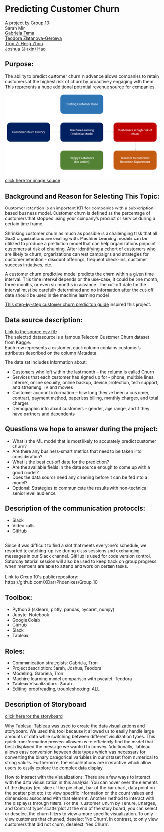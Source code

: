 # Predicting Customer Churn
A project by Group 10: <br>
[Sarah Mir]() <br>
[Gabriela Tuma](https://www.linkedin.com/in/gabrielatuma/) <br>
[Teodora Zlatanova-Geroeva](https://www.linkedin.com/in/teodora-zlatanova-geroeva-5a47aa20/) <br>
[Tron Zi Heng Zhou](https://www.linkedin.com/in/zi-heng-tron-zhou-690722168/) <br>
[Joshua (Jiaxin) Hao]() <br>

## Purpose:
The ability to predict customer churn in advance allows companies to retain customers at the highest risk of churn by proactively engaging with them. This represents a huge additional potential revenue source for companies.<br>

![Customer Churn Prediction - example workflow](https://github.com/XDarkPhoenixes/Group_10/blob/main/graph.png)
[click here for image source](https://towardsdatascience.com/predict-customer-churn-the-right-way-using-pycaret-8ba6541608ac)

## Background and Reason for Selecting This Topic:
Customer retention is an important KPI for companies with a subscription-based business model. Customer churn is defined as the percentage of customers that stopped using your company’s product or service during a certain time frame. <br>

Shrinking customer churn as much as possible is a challenging task that all SaaS organizations are dealing with. Machine Learning models can be utilized to produce a prediction model that can help organizations pinpoint customers at risk of churning. After identifying a cohort of customers who are likely to churn, organizations can test campaigns and strategies for customer retention - discount offerings, frequent check-ins, customer success initiatives, etc. <br>

A customer churn predictive model predicts the churn within a given time interval. This time interval depends on the use-case; it could be one month, three months, or even six months in advance. The cut-off date for the interval must be carefully determined and no information after the cut-off date should be used in the machine learning model.<br>

[This step-by-step customer churn prediciton guide](https://towardsdatascience.com/predict-customer-churn-the-right-way-using-pycaret-8ba6541608ac) inspired this project. 

## Data source description:
[Link to the source csv file](https://raw.githubusercontent.com/srees1988/predict-churn-py/main/customer_churn_data.csv) <br>
The selected datasource is a famous Telecom Customer Churn dataset from Kaggle. <br>
Each row represents a customer, each column contains customer’s attributes described on the column Metadata. <br>

The data set includes information about:<br>

 - Customers who left within the last month – the column is called Churn
 - Services that each customer has signed up for – phone, multiple lines, internet, online security, online backup, device protection, tech support, and streaming TV and movies
 - Customer account information – how long they’ve been a customer, contract, payment method, paperless billing, monthly charges, and total charges
 - Demographic info about customers – gender, age range, and if they have partners and dependents

## Questions we hope to answer during the project:
 - What is the ML model that is most likely to accurately predict customer churn?
 - Are there any business-smart metrics that need to be taken into consideration?
 - What is the best cut-off date for the prediction?
 - Are the available fields in the data source enough to come up with a good model?
 - Does the data source need any cleaning before it can be fed into a model?
 - Optional: Strategies to communicate the results with non-technical senior level audience.

## Description of the communication protocols:
 - Slack
 - Video calls
 - GitHub
<br>
Since it was difficult to find a slot that meets everyone's schedule, we resorted to catching-up live during class sessions and exchanging messages in our Slack channel. GitHub is used for code version control. Saturday tutorial session will also be used to keep track on group progress when members are able to attend and work on certain tasks.<br>
<br>
Link to Group 10's public repository: https://github.com/XDarkPhoenixes/Group_10

## Toolbox:
 - Python 3 (sklearn, plotly, pandas, pycaret, numpy)
 - Jupyter Notebook
 - Google Colab
 - GitHub
 - Slack
 - Tableau

## Roles:
 - Communication strategists: Gabriela, Tron
 - Project description: Sarah, Joshua, Teodora
 - Modelling: Gabriela, Tron
 - Machine learning model comparison with pycaret: Teodora
 - Tableau Visualizations:  Sarah
 - Editing, proofreading, troubleshooting: ALL

## Description of Storyboard
[click here for the storyboard](https://public.tableau.com/shared/HTPY7BKPR?:display_count=n&:origin=viz_share_link)

Why Tableau: 
Tableau was used to create the data visualizations and storyboard. We used this tool because it allowed us to easily handle large amounts of data while switching between different visulization types. This quick transformation process allowed us to efficiently find the model that best displayed the message we wanted to convey. Additionally, Tableau allows easy conversion between data types which was necessary for converting the binary categorical variables in our dataset from numerical to string values. Furthermore, the visualizations are interactive which allow users to easily explore the complex data display. 

How to Interact with the Visualizations:
There are a few ways to interact with the data visualization in this analysis. You can hover over the elements of the display (ex. slice of the pie chart, bar of the bar chart, data point on the scatter plot etc.) to view specific information on the count values and dimensions associated with that element. Another method to interact with the display is through filters. For the 'Customer Churn by Tenure, Charges, and Contract type' scatterplot at the end of the story board, you can select or deselect the churn filters to view a more specific visualization. To only view customers that churned, deselect 'No Churn'. In contrast, to only view customers that did not churn, deselect 'Yes Churn'.


